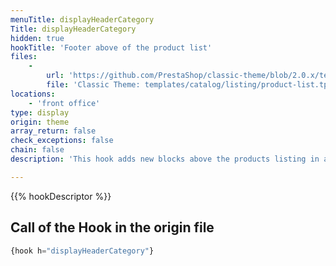 ```yaml
---
menuTitle: displayHeaderCategory
Title: displayHeaderCategory
hidden: true
hookTitle: 'Footer above of the product list'
files:
    -
        url: 'https://github.com/PrestaShop/classic-theme/blob/2.0.x/templates/catalog/listing/product-list.tpl'
        file: 'Classic Theme: templates/catalog/listing/product-list.tpl'
locations:
    - 'front office'
type: display
origin: theme
array_return: false
check_exceptions: false
chain: false
description: 'This hook adds new blocks above the products listing in a category/search'

---
```


{{% hookDescriptor %}}

## Call of the Hook in the origin file

```php
{hook h="displayHeaderCategory"}
```
